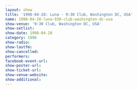 ```yaml
---
layout: show
title: '1998-04-28: Luna - 9:30 Club, Washington DC, USA'
name: 1998-04-28-luna-930-club-washington-dc-usa
show-venue: '9:30 Club, Washington DC, USA'
show-setlist: 
show-date: 1998-04-28
category: 1998
show-radio: 
show-lastfm: 
show-cancelled: 
performers: 
facebook-event-url: 
show-poster-url: 
show-ticket-url: 
show-venue-website: 
show-additional: 
---
```


